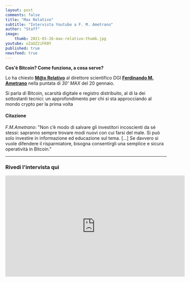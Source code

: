 ```yaml
---
layout: post
comments: false
title: "Max Relativo"
subtitle: "Intervista Youtube a F. M. Ametrano" 
author: "Staff"
image:
    thumb: 2021-01-26-max-relativo-thumb.jpg
youtube: oZaUZ2iFK0Y
published: true
newsfeed: true
---
```


**Cos'è Bitcoin? Come funziona, a cosa serve?**

Lo ha chiesto [**M@x Relativo**](https://youtube.com/c/MaxRelativo) al direttore scientifico DGI [**Ferdinando M. Ametrano**](https://ametrano.net/) nella puntata di _30' MAX_ del 20 gennaio.

Si parla di Bitcoin, scarsità digitale e registro distribuito, al di la dei sottostanti tecnici: un approfondimento per chi si sta approcciando al mondo crypto per la prima volta

#### Citazione

_F.M.Ametrano_: "Non c’è modo di salvare gli investitori incoscienti da sé stessi: sapranno sempre trovare modi nuovi con cui farsi del male. Si può solo investire in informazione ed educazione sul tema. [...] Se davvero si vuole difendere il risparmiatore, bisogna consentirgli una semplice e sicura operatività in Bitcoin."

---

### Rivedi l'intervista qui

<div class='embed-container'>
    <iframe width="560" height="315" 
    src="https://www.youtube.com/embed/WMc2hr3Y92A" 
    frameborder="0" allow="accelerometer; autoplay; clipboard-write; encrypted-media; gyroscope; picture-in-picture" 
    allowfullscreen>
    </iframe>
</div>
